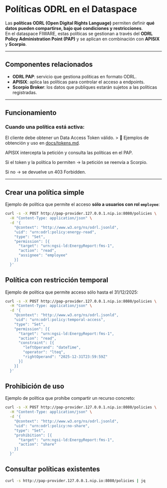 # Políticas ODRL en el Dataspace

Las **políticas ODRL (Open Digital Rights Language)** permiten definir **qué datos pueden compartirse, bajo qué condiciones y restricciones**.  
En el dataspace FIWARE, estas políticas se gestionan a través del **ODRL Policy Administration Point (PAP)** y se aplican en combinación con **APISIX** y **Scorpio**.

---

## Componentes relacionados
- **ODRL PAP**: servicio que gestiona políticas en formato ODRL.  
- **APISIX**: aplica las políticas para controlar el acceso a endpoints.  
- **Scorpio Broker**: los datos que publiques estarán sujetos a las políticas registradas.  

---

## Funcionamiento

### Cuando una política está activa:

El cliente debe obtener un Data Access Token válido. > 📄 Ejemplos de obtención y uso en [docs/tokens.md](docs/tokens.md).

APISIX intercepta la petición y consulta las políticas en el PAP.

Si el token y la política lo permiten → la petición se reenvía a Scorpio.

Si no → se devuelve un 403 Forbidden.

---

## Crear una política simple

Ejemplo de política que permite el acceso **sólo a usuarios con rol `employee`**:

```bash
curl -s -X POST http://pap-provider.127.0.0.1.nip.io:8080/policies \
  -H "Content-Type: application/json" \
  -d '{
    "@context": "http://www.w3.org/ns/odrl.jsonld",
    "uid": "urn:odrl:policy:energy-read",
    "type": "Set",
    "permission": [{
      "target": "urn:ngsi-ld:EnergyReport:fms-1",
      "action": "read",
      "assignee": "employee"
    }]
  }'
```

## Política con restricción temporal
Ejemplo de política que permite acceso sólo hasta el 31/12/2025:
```bash
curl -s -X POST http://pap-provider.127.0.0.1.nip.io:8080/policies \
  -H "Content-Type: application/json" \
  -d '{
    "@context": "http://www.w3.org/ns/odrl.jsonld",
    "uid": "urn:odrl:policy:temporal-access",
    "type": "Set",
    "permission": [{
      "target": "urn:ngsi-ld:EnergyReport:fms-1",
      "action": "read",
      "constraint": [{
        "leftOperand": "dateTime",
        "operator": "lteq",
        "rightOperand": "2025-12-31T23:59:59Z"
      }]
    }]
  }'
```

## Prohibición de uso
Ejemplo de política que prohíbe compartir un recurso concreto:
```bash
curl -s -X POST http://pap-provider.127.0.0.1.nip.io:8080/policies \
  -H "Content-Type: application/json" \
  -d '{
    "@context": "http://www.w3.org/ns/odrl.jsonld",
    "uid": "urn:odrl:policy:no-share",
    "type": "Set",
    "prohibition": [{
      "target": "urn:ngsi-ld:EnergyReport:fms-1",
      "action": "share"
    }]
  }'
```

## Consultar políticas existentes
```bash
curl -s http://pap-provider.127.0.0.1.nip.io:8080/policies | jq
```
